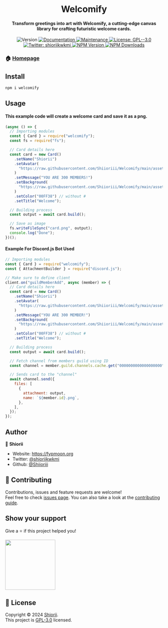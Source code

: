 <h1 align="center">Welcomify</h1>
<h4 align="center">Transform greetings into art with Welcomify, a cutting-edge canvas library for crafting futuristic welcome cards.</h4>
<div align="center">
<p>
  <img alt="Version" src="https://img.shields.io/badge/version-1.0.0-blue.svg?cacheSeconds=2592000?style=flat-square" />
  <a href="https://github.com/Shiioriii/Welcomify#readme" target="_blank">
    <img alt="Documentation" src="https://img.shields.io/badge/documentation-yes-brightgreen.svg?style=flat-square" />
  </a>
  <a href="https://github.com/Shiioriii/Welcomify/graphs/commit-activity" target="_blank">
    <img alt="Maintenance" src="https://img.shields.io/badge/Maintained%3F-yes-green.svg?style=flat-square" />
  </a>
  <a href="(https://github.com/Shiioriii/Welcomify/blob/main/LICENSE" target="_blank">
    <img alt="License: GPL--3.0" src="https://img.shields.io/github/license/Shiioriii/Welcomify?style=flat-square" />
  </a>
  <a href="https://twitter.com/shioriikwkmi" target="_blank">
    <img alt="Twitter: shioriikwkmi" src="https://img.shields.io/twitter/follow/shioriikwkmi.svg?style=social" />
  </a>
  <a href="https://npmjs.org/package/welcomify" target="_blank">
  <img alt="NPM Version" src="https://img.shields.io/npm/v/welcomify?style=flat-square&logo=npm" />
  </a>
  <a href="https://npmjs.org/package/welcomify" target="_blank">
  <img alt="NPM Downloads" src="https://img.shields.io/npm/dt/welcomify?style=flat-square&logo=npm">
  </a>
</p>
</div>

### 🏠 [Homepage](https://fypmoon.org/project/welcomify)

## Install

```sh
npm i welcomify
```

## Usage

#### This example code will create a welcome card and save it as a png.

```javascript
(async () => {
  // Importing modules
  const { Card } = require("welcomify");
  const fs = require("fs");

  // Card details here
  const card = new Card()
    .setName("Shiorii")
    .setAvatar(
      "https://raw.githubusercontent.com/Shiioriii/Welcomify/main/assets/avatar.png"
    )
    .setMessage("YOU ARE 300 MEMBERS!")
    .setBackground(
      "https://raw.githubusercontent.com/Shiioriii/Welcomify/main/assets/background.jpg"
    )
    .setColor("00FF38") // without #
    .setTitle("Welcome");

  // Building process
  const output = await card.build();

  // Save as image
  fs.writeFileSync("card.png", output);
  console.log("Done");
})();
```

#### Example For Discord.js Bot Used

```javascript
// Importing modules
const { Card } = require("welcomify");
const { AttachmentBuilder } = require("discord.js");

// Make sure to define client
client.on("guildMemberAdd", async (member) => {
  // Card details here
  const card = new Card()
    .setName("Shiorii")
    .setAvatar(
      "https://raw.githubusercontent.com/Shiioriii/Welcomify/main/assets/avatar.png"
    )
    .setMessage("YOU ARE 300 MEMBER!")
    .setBackground(
      "https://raw.githubusercontent.com/Shiioriii/Welcomify/main/assets/background.jpg"
    )
    .setColor("00FF38") // without #
    .setTitle("Welcome");

  // Building process
  const output = await card.build();

  // Fetch channel from members guild using ID
  const channel = member.guild.channels.cache.get("0000000000000000000");

  // Sends card to the "channel"
  await channel.send({
    files: [
      {
        attachment: output,
        name: `${member.id}.png`,
      },
    ],
  });
});
```

## Author

👤 **Shiorii**

- Website: https://fypmoon.org
- Twitter: [@shioriikwkmi](https://twitter.com/shioriikwkmi)
- Github: [@Shiioriii](https://github.com/Shiioriii)

## 🤝 Contributing

Contributions, issues and feature requests are welcome!<br />Feel free to check [issues page](https://github.com/Shiioriii/Welcomify/issues). You can also take a look at the [contributing guide](https://github.com/Shiioriii/Welcomify/blob/master/CONTRIBUTING.md).

## Show your support

Give a ⭐️ if this project helped you!

<a href="https://www.patreon.com/shiorii">
  <img src="https://c5.patreon.com/external/logo/become_a_patron_button@2x.png" width="160">
</a>

## 📝 License

Copyright © 2024 [Shiorii](https://github.com/Shiioriii).<br />
This project is [GPL-3.0](https://github.com/Shiioriii/Welcomify/blob/main/LICENSE) licensed.
